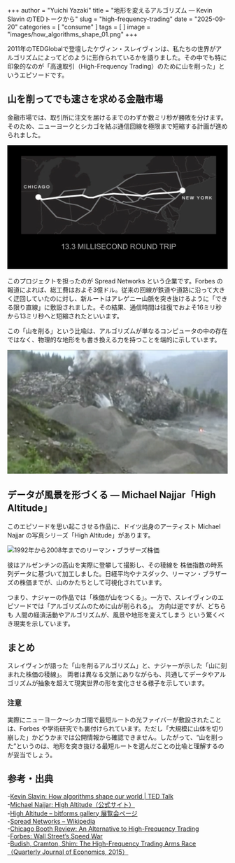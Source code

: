 +++
author = "Yuichi Yazaki"
title = "地形を変えるアルゴリズム ― Kevin Slavin のTEDトークから"
slug = "high-frequency-trading"
date = "2025-09-20"
categories = [
    "consume"
]
tags = [
]
image = "images/how_algorithms_shape_01.png"
+++

2011年のTEDGlobalで登壇したケヴィン・スレイヴィンは、私たちの世界がアルゴリズムによってどのように形作られているかを語りました。その中でも特に印象的なのが「高速取引（High-Frequency Trading）のために山を削った」というエピソードです。


<!--more-->


## 山を削ってでも速さを求める金融市場

金融市場では、取引所に注文を届けるまでのわずか数ミリ秒が勝敗を分けます。そのため、ニューヨークとシカゴを結ぶ通信回線を極限まで短縮する計画が進められました。

![ケヴィン・スレイヴィンさんのTED Talkより](images/how_algorithms_shape_01.png)

このプロジェクトを担ったのが Spread Networks という企業です。Forbes の報道によれば、総工費はおよそ3億ドル。従来の回線が鉄道や道路に沿って大きく迂回していたのに対し、新ルートはアレゲニー山脈を突き抜けるように「できる限り直線」に敷設されました。その結果、通信時間は往復でおよそ16ミリ秒から13ミリ秒へと短縮されたといいます。

この「山を削る」という比喩は、アルゴリズムが単なるコンピュータの中の存在ではなく、物理的な地形をも書き換える力を持つことを端的に示しています。

![ケヴィン・スレイヴィンさんのTED Talkより](images/how_algorithms_shape_02.png)



## データが風景を形づくる ― Michael Najjar「High Altitude」

このエピソードを思い起こさせる作品に、ドイツ出身のアーティスト Michael Najjar の写真シリーズ「High Altitude」があります。

![1992年から2008年までのリーマン・ブラザーズ株価](images/lehman_92-08.png)

彼はアルゼンチンの高山を実際に登攀して撮影し、その稜線を 株価指数の時系列データに基づいて加工しました。日経平均やナスダック、リーマン・ブラザーズの株価までが、山のかたちとして可視化されています。

つまり、ナジャーの作品では「株価が山をつくる」。一方で、スレイヴィンのエピソードでは「アルゴリズムのために山が削られる」。
方向は逆ですが、どちらも 人間の経済活動やアルゴリズムが、風景や地形を変えてしまう という驚くべき現実を示しています。


## まとめ

スレイヴィンが語った「山を削るアルゴリズム」と、ナジャーが示した「山に刻まれた株価の稜線」。
両者は異なる文脈にありながらも、共通してデータやアルゴリズムが抽象を超えて現実世界の形を変化させる様子を示しています。


### 注意

実際にニューヨーク〜シカゴ間で最短ルートの光ファイバーが敷設されたことは、Forbes や学術研究でも裏付けられています。ただし「大規模に山体を切り崩した」かどうかまでは公開情報から確認できません。したがって、“山を削った”というのは、地形を突き抜ける最短ルートを選んだことの比喩と理解するのが妥当でしょう。


## 参考・出典

-[Kevin Slavin: How algorithms shape our world | TED Talk](https://www.ted.com/talks/kevin_slavin_how_algorithms_shape_our_world)  
-[Michael Najjar: High Altitude（公式サイト）](https://www.michaelnajjar.com/artworks/high-altitude/)  
-[High Altitude – bitforms gallery 展覧会ページ](https://www.bitforms.art/exhibition/michael-najjar-high-altitude)  
-[Spread Networks – Wikipedia](https://en.wikipedia.org/wiki/Spread_Networks)  
-[Chicago Booth Review: An Alternative to High-Frequency Trading](https://www.chicagobooth.edu/review/alternative-high-frequency-trading)  
-[Forbes: Wall Street’s Speed War](https://www.forbes.com/forbes/2010/0927/outfront-netscape-jim-barksdale-daniel-spivey-wall-street-speed-war.html)  
-[Budish, Cramton, Shim: The High-Frequency Trading Arms Race（Quarterly Journal of Economics, 2015）](https://academic.oup.com/qje/article/130/4/1547/1916146)